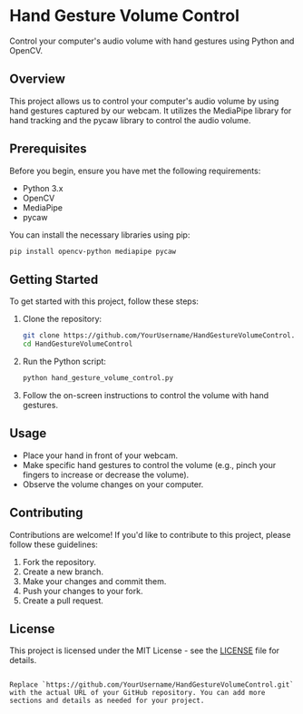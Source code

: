 # Hand Gesture Volume Control

Control your computer's audio volume with hand gestures using Python and OpenCV.

## Overview

This project allows us to control your computer's audio volume by using hand gestures captured by our webcam. It utilizes the MediaPipe library for hand tracking and the pycaw library to control the audio volume.

## Prerequisites

Before you begin, ensure you have met the following requirements:

- Python 3.x
- OpenCV
- MediaPipe
- pycaw

You can install the necessary libraries using pip:

```bash
pip install opencv-python mediapipe pycaw
```

## Getting Started

To get started with this project, follow these steps:

1. Clone the repository:

   ```bash
   git clone https://github.com/YourUsername/HandGestureVolumeControl.git
   cd HandGestureVolumeControl
   ```

2. Run the Python script:

   ```bash
   python hand_gesture_volume_control.py
   ```

3. Follow the on-screen instructions to control the volume with hand gestures.

## Usage

- Place your hand in front of your webcam.
- Make specific hand gestures to control the volume (e.g., pinch your fingers to increase or decrease the volume).
- Observe the volume changes on your computer.

## Contributing

Contributions are welcome! If you'd like to contribute to this project, please follow these guidelines:

1. Fork the repository.
2. Create a new branch.
3. Make your changes and commit them.
4. Push your changes to your fork.
5. Create a pull request.

## License

This project is licensed under the MIT License - see the [LICENSE](LICENSE) file for details.
```

Replace `https://github.com/YourUsername/HandGestureVolumeControl.git` with the actual URL of your GitHub repository. You can add more sections and details as needed for your project.
